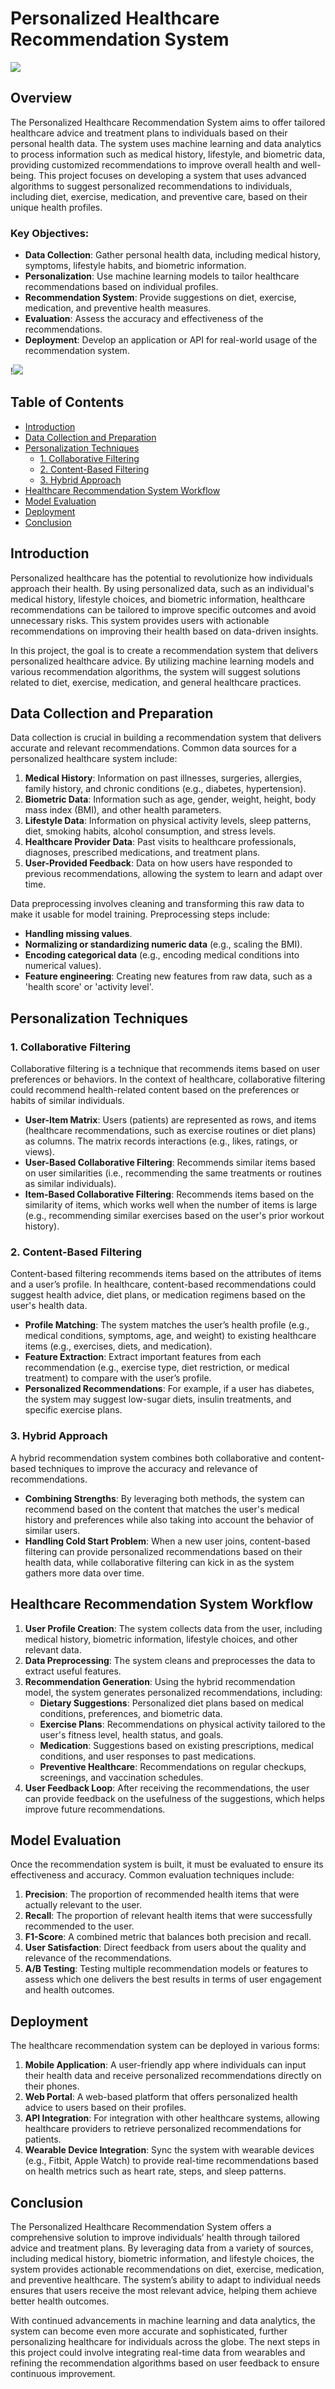 # Personalized Healthcare Recommendation System

![](https://github.com/Lucky-akash321/Personalized-Healthcare-Recommendation-System/blob/main/1_SB-IOVR8sSMOl2qUB8LCQw.png)


## Overview

The Personalized Healthcare Recommendation System aims to offer tailored healthcare advice and treatment plans to individuals based on their personal health data. The system uses machine learning and data analytics to process information such as medical history, lifestyle, and biometric data, providing customized recommendations to improve overall health and well-being. This project focuses on developing a system that uses advanced algorithms to suggest personalized recommendations to individuals, including diet, exercise, medication, and preventive care, based on their unique health profiles.

### Key Objectives:
- **Data Collection**: Gather personal health data, including medical history, symptoms, lifestyle habits, and biometric information.
- **Personalization**: Use machine learning models to tailor healthcare recommendations based on individual profiles.
- **Recommendation System**: Provide suggestions on diet, exercise, medication, and preventive health measures.
- **Evaluation**: Assess the accuracy and effectiveness of the recommendations.
- **Deployment**: Develop an application or API for real-world usage of the recommendation system.


!![](https://github.com/Lucky-akash321/Personalized-Healthcare-Recommendation-System/blob/main/1-s2.0-S2405844023100521-gr2.jpg)


## Table of Contents

- [Introduction](#introduction)
- [Data Collection and Preparation](#data-collection-and-preparation)
- [Personalization Techniques](#personalization-techniques)
  - [1. Collaborative Filtering](#1-collaborative-filtering)
  - [2. Content-Based Filtering](#2-content-based-filtering)
  - [3. Hybrid Approach](#3-hybrid-approach)
- [Healthcare Recommendation System Workflow](#healthcare-recommendation-system-workflow)
- [Model Evaluation](#model-evaluation)
- [Deployment](#deployment)
- [Conclusion](#conclusion)

## Introduction

Personalized healthcare has the potential to revolutionize how individuals approach their health. By using personalized data, such as an individual's medical history, lifestyle choices, and biometric information, healthcare recommendations can be tailored to improve specific outcomes and avoid unnecessary risks. This system provides users with actionable recommendations on improving their health based on data-driven insights.

In this project, the goal is to create a recommendation system that delivers personalized healthcare advice. By utilizing machine learning models and various recommendation algorithms, the system will suggest solutions related to diet, exercise, medication, and general healthcare practices.

## Data Collection and Preparation

Data collection is crucial in building a recommendation system that delivers accurate and relevant recommendations. Common data sources for a personalized healthcare system include:

1. **Medical History**: Information on past illnesses, surgeries, allergies, family history, and chronic conditions (e.g., diabetes, hypertension).
2. **Biometric Data**: Information such as age, gender, weight, height, body mass index (BMI), and other health parameters.
3. **Lifestyle Data**: Information on physical activity levels, sleep patterns, diet, smoking habits, alcohol consumption, and stress levels.
4. **Healthcare Provider Data**: Past visits to healthcare professionals, diagnoses, prescribed medications, and treatment plans.
5. **User-Provided Feedback**: Data on how users have responded to previous recommendations, allowing the system to learn and adapt over time.

Data preprocessing involves cleaning and transforming this raw data to make it usable for model training. Preprocessing steps include:
- **Handling missing values**.
- **Normalizing or standardizing numeric data** (e.g., scaling the BMI).
- **Encoding categorical data** (e.g., encoding medical conditions into numerical values).
- **Feature engineering**: Creating new features from raw data, such as a 'health score' or 'activity level'.

## Personalization Techniques

### 1. Collaborative Filtering

Collaborative filtering is a technique that recommends items based on user preferences or behaviors. In the context of healthcare, collaborative filtering could recommend health-related content based on the preferences or habits of similar individuals.

- **User-Item Matrix**: Users (patients) are represented as rows, and items (healthcare recommendations, such as exercise routines or diet plans) as columns. The matrix records interactions (e.g., likes, ratings, or views).
- **User-Based Collaborative Filtering**: Recommends similar items based on user similarities (i.e., recommending the same treatments or routines as similar individuals).
- **Item-Based Collaborative Filtering**: Recommends items based on the similarity of items, which works well when the number of items is large (e.g., recommending similar exercises based on the user's prior workout history).

### 2. Content-Based Filtering

Content-based filtering recommends items based on the attributes of items and a user’s profile. In healthcare, content-based recommendations could suggest health advice, diet plans, or medication regimens based on the user's health data.

- **Profile Matching**: The system matches the user’s health profile (e.g., medical conditions, symptoms, age, and weight) to existing healthcare items (e.g., exercises, diets, and medication).
- **Feature Extraction**: Extract important features from each recommendation (e.g., exercise type, diet restriction, or medical treatment) to compare with the user’s profile.
- **Personalized Recommendations**: For example, if a user has diabetes, the system may suggest low-sugar diets, insulin treatments, and specific exercise plans.

### 3. Hybrid Approach

A hybrid recommendation system combines both collaborative and content-based techniques to improve the accuracy and relevance of recommendations.

- **Combining Strengths**: By leveraging both methods, the system can recommend based on the content that matches the user's medical history and preferences while also taking into account the behavior of similar users.
- **Handling Cold Start Problem**: When a new user joins, content-based filtering can provide personalized recommendations based on their health data, while collaborative filtering can kick in as the system gathers more data over time.

## Healthcare Recommendation System Workflow

1. **User Profile Creation**: The system collects data from the user, including medical history, biometric information, lifestyle choices, and other relevant data.
2. **Data Preprocessing**: The system cleans and preprocesses the data to extract useful features.
3. **Recommendation Generation**: Using the hybrid recommendation model, the system generates personalized recommendations, including:
   - **Dietary Suggestions**: Personalized diet plans based on medical conditions, preferences, and biometric data.
   - **Exercise Plans**: Recommendations on physical activity tailored to the user's fitness level, health status, and goals.
   - **Medication**: Suggestions based on existing prescriptions, medical conditions, and user responses to past medications.
   - **Preventive Healthcare**: Recommendations on regular checkups, screenings, and vaccination schedules.
4. **User Feedback Loop**: After receiving the recommendations, the user can provide feedback on the usefulness of the suggestions, which helps improve future recommendations.

## Model Evaluation

Once the recommendation system is built, it must be evaluated to ensure its effectiveness and accuracy. Common evaluation techniques include:

1. **Precision**: The proportion of recommended health items that were actually relevant to the user.
2. **Recall**: The proportion of relevant health items that were successfully recommended to the user.
3. **F1-Score**: A combined metric that balances both precision and recall.
4. **User Satisfaction**: Direct feedback from users about the quality and relevance of the recommendations.
5. **A/B Testing**: Testing multiple recommendation models or features to assess which one delivers the best results in terms of user engagement and health outcomes.

## Deployment

The healthcare recommendation system can be deployed in various forms:

1. **Mobile Application**: A user-friendly app where individuals can input their health data and receive personalized recommendations directly on their phones.
2. **Web Portal**: A web-based platform that offers personalized health advice to users based on their profiles.
3. **API Integration**: For integration with other healthcare systems, allowing healthcare providers to retrieve personalized recommendations for patients.
4. **Wearable Device Integration**: Sync the system with wearable devices (e.g., Fitbit, Apple Watch) to provide real-time recommendations based on health metrics such as heart rate, steps, and sleep patterns.

## Conclusion

The Personalized Healthcare Recommendation System offers a comprehensive solution to improve individuals’ health through tailored advice and treatment plans. By leveraging data from a variety of sources, including medical history, biometric information, and lifestyle choices, the system provides actionable recommendations on diet, exercise, medication, and preventive healthcare. The system’s ability to adapt to individual needs ensures that users receive the most relevant advice, helping them achieve better health outcomes.

With continued advancements in machine learning and data analytics, the system can become even more accurate and sophisticated, further personalizing healthcare for individuals across the globe. The next steps in this project could involve integrating real-time data from wearables and refining the recommendation algorithms based on user feedback to ensure continuous improvement.
